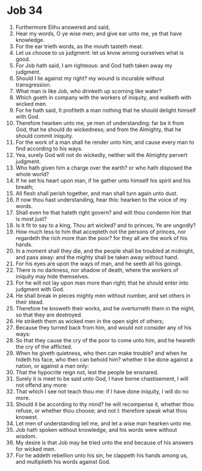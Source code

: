 ﻿# Job 34
1. Furthermore Elihu answered and said, 
2. Hear my words, O ye wise men; and give ear unto me, ye that have knowledge. 
3. For the ear trieth words, as the mouth tasteth meat. 
4. Let us choose to us judgment: let us know among ourselves what is good. 
5. For Job hath said, I am righteous: and God hath taken away my judgment. 
6. Should I lie against my right? my wound is incurable without transgression. 
7. What man is like Job, who drinketh up scorning like water? 
8. Which goeth in company with the workers of iniquity, and walketh with wicked men. 
9. For he hath said, It profiteth a man nothing that he should delight himself with God. 
10. Therefore hearken unto me, ye men of understanding: far be it from God, that he should do wickedness; and from the Almighty, that he should commit iniquity. 
11. For the work of a man shall he render unto him, and cause every man to find according to his ways. 
12. Yea, surely God will not do wickedly, neither will the Almighty pervert judgment. 
13. Who hath given him a charge over the earth? or who hath disposed the whole world? 
14. If he set his heart upon man, if he gather unto himself his spirit and his breath; 
15. All flesh shall perish together, and man shall turn again unto dust. 
16. If now thou hast understanding, hear this: hearken to the voice of my words. 
17. Shall even he that hateth right govern? and wilt thou condemn him that is most just? 
18. Is it fit to say to a king, Thou art wicked? and to princes, Ye are ungodly? 
19. How much less to him that accepteth not the persons of princes, nor regardeth the rich more than the poor? for they all are the work of his hands. 
20. In a moment shall they die, and the people shall be troubled at midnight, and pass away: and the mighty shall be taken away without hand. 
21. For his eyes are upon the ways of man, and he seeth all his goings. 
22. There is no darkness, nor shadow of death, where the workers of iniquity may hide themselves. 
23. For he will not lay upon man more than right; that he should enter into judgment with God. 
24. He shall break in pieces mighty men without number, and set others in their stead. 
25. Therefore he knoweth their works, and he overturneth them in the night, so that they are destroyed. 
26. He striketh them as wicked men in the open sight of others; 
27. Because they turned back from him, and would not consider any of his ways: 
28. So that they cause the cry of the poor to come unto him, and he heareth the cry of the afflicted. 
29. When he giveth quietness, who then can make trouble? and when he hideth his face, who then can behold him? whether it be done against a nation, or against a man only: 
30. That the hypocrite reign not, lest the people be ensnared. 
31. Surely it is meet to be said unto God, I have borne chastisement, I will not offend any more: 
32. That which I see not teach thou me: if I have done iniquity, I will do no more. 
33. Should it be according to thy mind? he will recompense it, whether thou refuse, or whether thou choose; and not I: therefore speak what thou knowest. 
34. Let men of understanding tell me, and let a wise man hearken unto me. 
35. Job hath spoken without knowledge, and his words were without wisdom. 
36. My desire is that Job may be tried unto the end because of his answers for wicked men. 
37. For he addeth rebellion unto his sin, he clappeth his hands among us, and multiplieth his words against God. 
